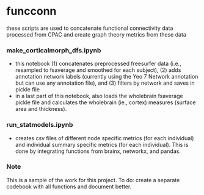 # funcconn
these scripts are used to concatenate functional connectivity data processed from CPAC and create graph theory metrics from these data

### make_corticalmorph_dfs.ipynb
- this notebook (1) concatenates preprocessed freesurfer data (i.e., resampled to fsaverage and smoothed for each subject), (2) adds annotation network labels (currently using the Yeo 7 Network annotation but can use any annotation file), and (3) filters by network and saves in pickle file
- in a last part of this notebook, also loads the wholebrain fsaverage pickle file and calculates the wholebrain (ie., cortex) measures (surface area and thickness).

### run_statmodels.ipynb
- creates csv files of different node specific metrics (for each individual) and individual summary specific metrics (for each individual). This is done by integrating functions from brainx, networkx, and pandas.



### Note

This is a sample of the work for this project. To do: create a separate codebook with all functions and document better. 
